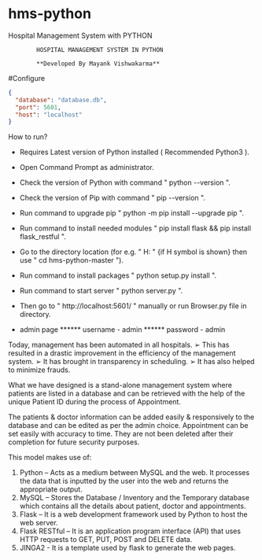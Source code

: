 # hms-python
Hospital Management System with PYTHON

			HOSPITAL MANAGEMENT SYSTEM IN PYTHON

			**Developed By Mayank Vishwakarma**

#Configure

```json
{
  "database": "database.db",
  "port": 5601,
  "host": "localhost"
}
```

How to run?

- Requires Latest version of Python installed ( Recommended Python3 ).

- Open Command Prompt as administrator.

- Check the version of Python with command " python --version ".

- Check the version of Pip with command " pip --version ".

- Run command to upgrade pip " python -m pip install --upgrade pip ".

- Run command to install needed modules " pip install flask && pip install flask_restful ".

- Go to the directory location (for e.g. " H: " {if H symbol is shown} then use " cd hms-python-master ").

- Run command to install packages " python setup.py install ".

- Run command to start server " python server.py ".

- Then go to " http://localhost:5601/ " manually or run Browser.py file in directory.

- admin page ****** username - admin ****** password - admin

					
Today, management has been automated in all hospitals.
➢ This has resulted in a drastic improvement in the efficiency of the management
system.
➢ It has brought in transparency in scheduling.
➢ It has also helped to minimize frauds.

What we have designed is a stand-alone management system where patients are
listed in a database and can be retrieved with the help of the unique Patient ID
during the process of Appointment.

The patients & doctor information can be added easily & responsively to the database and
can be edited as per the admin choice. Appointment can be set easily with accuracy to time.
They are not been deleted after their completion for future security purposes.

This model makes use of:

1. Python – Acts as a medium between MySQL and the web. It processes the
data that is inputted by the user into the web and returns the appropriate
output.
2. MySQL – Stores the Database / Inventory and the Temporary
database which contains all the details about patient, doctor and appointments.
3. Flask – It is a web development framework used by Python to host the web
server.
4. Flask RESTful – It is an application program interface (API) that uses HTTP requests
to GET, PUT, POST and DELETE data.
5. JINGA2 - It is a template used by flask to generate the web pages.
